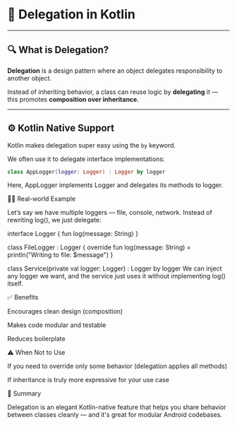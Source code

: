# 🤝 Delegation in Kotlin

---

## 🔍 What is Delegation?

**Delegation** is a design pattern where an object delegates responsibility to another object.

Instead of inheriting behavior, a class can reuse logic by **delegating** it — this promotes **composition over inheritance**.

---

## ⚙️ Kotlin Native Support

Kotlin makes delegation super easy using the `by` keyword.

We often use it to delegate interface implementations:

```kotlin
class AppLogger(logger: Logger) : Logger by logger
```
Here, AppLogger implements Logger and delegates its methods to logger.

🧑‍💻 Real-world Example

Let’s say we have multiple loggers — file, console, network.
Instead of rewriting log(), we just delegate:

interface Logger {
    fun log(message: String)
}

class FileLogger : Logger {
    override fun log(message: String) = println("Writing to file: $message")
}

class Service(private val logger: Logger) : Logger by logger
We can inject any logger we want, and the service just uses it without implementing log() itself.

✅ Benefits

Encourages clean design (composition)

Makes code modular and testable

Reduces boilerplate

⚠️ When Not to Use

If you need to override only some behavior (delegation applies all methods)

If inheritance is truly more expressive for your use case

🔁 Summary

Delegation is an elegant Kotlin-native feature that helps you share behavior between classes cleanly — and it's great for modular Android codebases.
